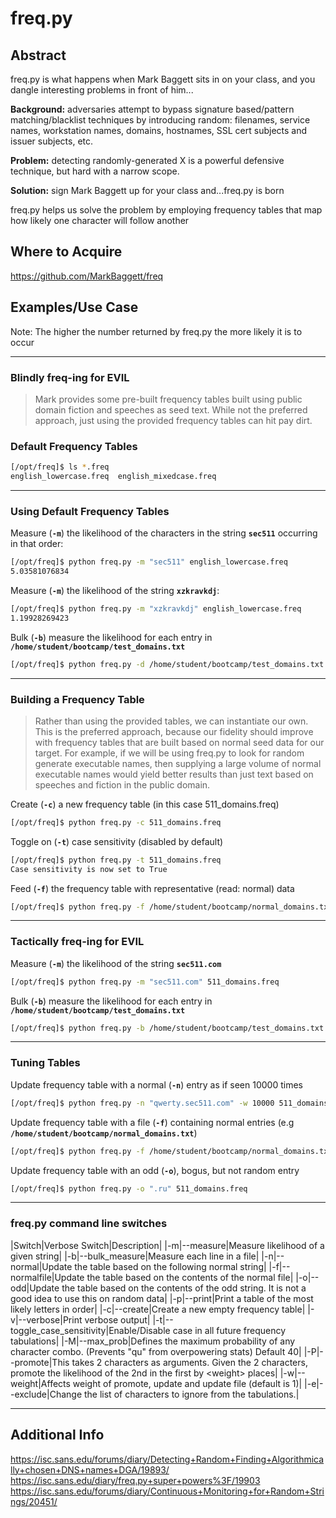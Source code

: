 freq.py
========

Abstract
--------

freq.py is what happens when Mark Baggett sits in on your class, and you dangle interesting problems in front of him...

**Background:** adversaries attempt to bypass signature based/pattern matching/blacklist techniques by introducing random: filenames, service names, workstation names, domains, hostnames, SSL cert subjects and issuer subjects, etc.

**Problem:** detecting randomly-generated X is a powerful defensive technique, but hard with a narrow scope.

**Solution:** sign Mark Baggett up for your class and...freq.py is born

freq.py helps us solve the problem by employing frequency tables that map how likely one character will follow another

Where to Acquire
---------

https://github.com/MarkBaggett/freq


Examples/Use Case
---------

<!--
In his [initial ISC post](https://isc.sans.edu/forums/diary/Detecting+Random+Finding+Algorithmically+chosen+DNS+names+DGA/19893/), Mark highlighted a simple 3 step process for using freq.py in his initial Internet Storm Center post announcing the release:

```
Step 1: You need a frequency table.
Step 2: Measure badness!
Step 3: Tune for your organization.
```

Let's walk through some examples of using freq.py
-->

Note: The higher the number returned by freq.py the more likely it is to occur

---

### Blindly freq-ing for EVIL

>Mark provides some pre-built frequency tables built using public domain fiction and speeches as seed text. While not the preferred approach, just using the provided frequency tables can hit pay dirt.

### Default Frequency Tables

```bash
[/opt/freq]$ ls *.freq
english_lowercase.freq	english_mixedcase.freq
```

---

### Using Default Frequency Tables

Measure (**`-m`**) the likelihood of the characters in the string **`sec511`** occurring in that order:

```bash
[/opt/freq]$ python freq.py -m "sec511" english_lowercase.freq
5.03581076834
```

Measure (**`-m`**) the likelihood of the string **`xzkravkdj`**:

```bash
[/opt/freq]$ python freq.py -m "xzkravkdj" english_lowercase.freq
1.19928269423
```

Bulk (**`-b`**) measure the likelihood for each entry in **`/home/student/bootcamp/test_domains.txt`**

```bash
[/opt/freq]$ python freq.py -d /home/student/bootcamp/test_domains.txt english_lowercase.freq
```

---

### Building a Frequency Table

>Rather than using the provided tables, we can instantiate our own. This is the preferred approach, because our fidelity should improve with frequency tables that are built based on normal seed data for our target. For example, if we will be using freq.py to look for random generate executable names, then supplying a large volume of normal executable names would yield better results than just text based on speeches and fiction in the public domain.


Create (**`-c`**) a new frequency table (in this case 511_domains.freq)

```bash
[/opt/freq]$ python freq.py -c 511_domains.freq
```

Toggle on (**`-t`**) case sensitivity (disabled by default)

```bash
[/opt/freq]$ python freq.py -t 511_domains.freq
Case sensitivity is now set to True
```

Feed (**`-f`**) the frequency table with representative (read: normal) data

```bash
[/opt/freq]$ python freq.py -f /home/student/bootcamp/normal_domains.txt 511_domains.freq
```

---

### Tactically freq-ing for EVIL

Measure (**`-m`**) the likelihood of the string **`sec511.com`**

```bash
[/opt/freq]$ python freq.py -m "sec511.com" 511_domains.freq
```

Bulk (**`-b`**) measure the likelihood for each entry in **`/home/student/bootcamp/test_domains.txt`**

```bash
[/opt/freq]$ python freq.py -b /home/student/bootcamp/test_domains.txt 511_domains.freq
```

---

### Tuning Tables

Update frequency table with a normal (**`-n`**) entry as if seen 10000 times

```bash
[/opt/freq]$ python freq.py -n "qwerty.sec511.com" -w 10000 511_domains.freq
```

Update frequency table with a file (**`-f`**) containing normal entries (e.g **`/home/student/bootcamp/normal_domains.txt`**)

```bash
[/opt/freq]$ python freq.py -f /home/student/bootcamp/normal_domains.txt 511_domains.freq
```

Update frequency table with an odd (**`-o`**), bogus, but not random entry

```bash
[/opt/freq]$ python freq.py -o ".ru" 511_domains.freq
```

---

### freq.py command line switches

|Switch|Verbose Switch|Description|
|-m|--measure|Measure likelihood of a given string|
|-b|--bulk_measure|Measure each line in a file|
|-n|--normal|Update the table based on the following normal string|
|-f|--normalfile|Update the table based on the contents of the normal file|
|-o|--odd|Update the table based on the contents of the odd string. It is not a good idea to use this on random data|
|-p|--print|Print a table of the most likely letters in order|
|-c|--create|Create a new empty frequency table|
|-v|--verbose|Print verbose output|
|-t|--toggle_case_sensitivity|Enable/Disable case in all future frequency tabulations|
|-M|--max_prob|Defines the maximum probability of any character combo. (Prevents "qu" from overpowering stats) Default 40|
|-P|--promote|This takes 2 characters as arguments.  Given the 2 characters, promote the likelihood of the 2nd in the first by &lt;weight&gt; places|
|-w|--weight|Affects weight of promote, update and update file (default is 1)|
|-e|--exclude|Change the list of characters to ignore from the tabulations.|

---

Additional Info
--------------

https://isc.sans.edu/forums/diary/Detecting+Random+Finding+Algorithmically+chosen+DNS+names+DGA/19893/
https://isc.sans.edu/diary/freq.py+super+powers%3F/19903
https://isc.sans.edu/forums/diary/Continuous+Monitoring+for+Random+Strings/20451/
